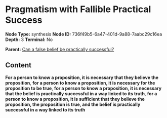 # Pragmatism with Fallible Practical Success

**Node Type:** synthesis
**Node ID:** 736f49b5-6a47-401d-9a88-7aabc29c16ea
**Depth:** 3
**Terminal:** No

**Parent:** [Can a false belief be practically successful?](can-a-false-belief-be-practically-successful.md)

## Content

**For a person to know a proposition, it is necessary that they believe the proposition**, **for a person to know a proposition, it is necessary for the proposition to be true**, **for a person to know a proposition, it is necessary that the belief is practically successful in a way linked to its truth**, **for a person to know a proposition, it is sufficient that they believe the proposition, the proposition is true, and the belief is practically successful in a way linked to its truth**
